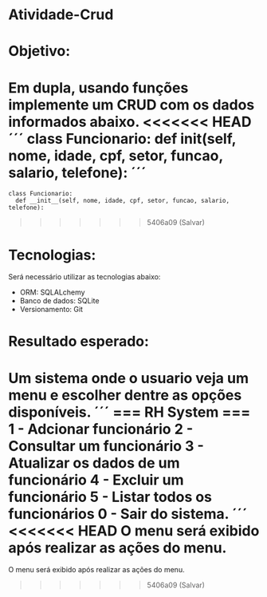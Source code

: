 # Atividade-Crud

# Objetivo:
Em dupla, usando funções implemente um CRUD com os dados informados abaixo.
<<<<<<< HEAD
´´´
class Funcionario:
  def __init__(self, nome, idade, cpf, setor, funcao, salario, telefone):
´´´
=======
``` 
class Funcionario:
  def __init__(self, nome, idade, cpf, setor, funcao, salario, telefone):
```

>>>>>>> 5406a09 (Salvar)
# Tecnologias:
Será necessário utilizar as tecnologias abaixo:
- ORM: SQLALchemy
- Banco de dados: SQLite
- Versionamento: Git

# Resultado esperado:
Um sistema onde o usuario veja um menu e escolher dentre as opções disponíveis.
´´´
    === RH System ===
    1 - Adcionar funcionário
    2 - Consultar um funcionário
    3 - Atualizar os dados de um funcionário
    4 - Excluir um funcionário
    5 - Listar todos os funcionários
    0 - Sair do sistema.
´´´
<<<<<<< HEAD
O menu será exibido após realizar as ações do menu.
=======
O menu será exibido após realizar as ações do menu.
>>>>>>> 5406a09 (Salvar)
